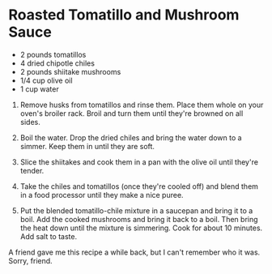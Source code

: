 Roasted Tomatillo and Mushroom Sauce
====================================

* 2 pounds tomatillos
* 4 dried chipotle chiles
* 2 pounds shiitake mushrooms
* 1/4 cup olive oil
* 1 cup water

1. Remove husks from tomatillos and rinse them. Place them whole on your oven's broiler rack. Broil and turn them until they're browned on all sides.

2. Boil the water. Drop the dried chiles and bring the water down to a simmer. Keep them in until they are soft. 

3. Slice the shiitakes and cook them in a pan with the olive oil until they're tender.

4. Take the chiles and tomatillos (once they're cooled off) and blend them in a food processor until they make a nice puree.

5. Put the blended tomatillo-chile mixture in a saucepan and bring it to a boil. Add the cooked mushrooms and bring it back to a boil. Then bring the heat down until the mixture is simmering. Cook for about 10 minutes. Add salt to taste.

A friend gave me this recipe a while back, but I can't remember who it was. Sorry, friend.
